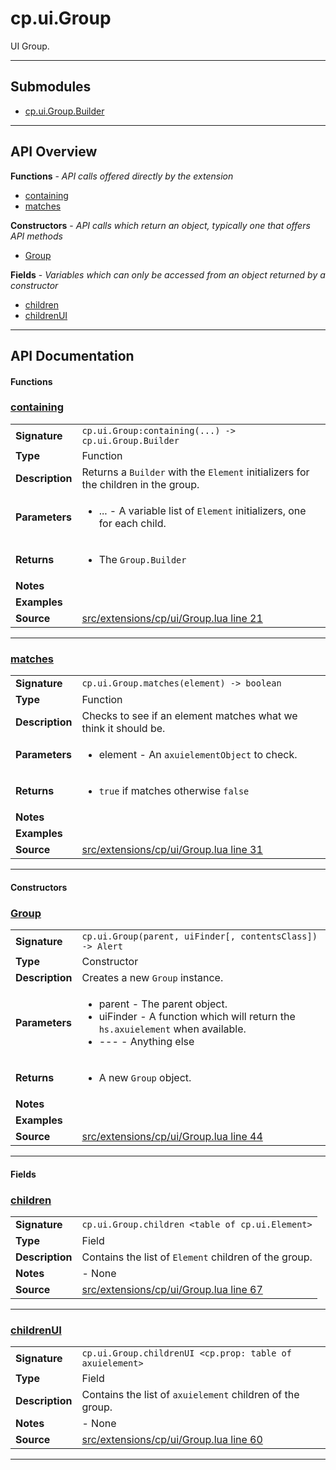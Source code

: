 # cp.ui.Group

UI Group.

---

## Submodules
 * [cp.ui.Group.Builder](cp.ui.Group.Builder.md)

---

## API Overview
**Functions** - _API calls offered directly by the extension_
 * [containing](#containing)
 * [matches](#matches)

**Constructors** - _API calls which return an object, typically one that offers API methods_
 * [Group](#group)

**Fields** - _Variables which can only be accessed from an object returned by a constructor_
 * [children](#children)
 * [childrenUI](#childrenui)


---

## API Documentation

#### Functions


### [containing](#containing)

|                                             |                                                                                     |
| --------------------------------------------|-------------------------------------------------------------------------------------|
| **Signature**                               | `cp.ui.Group:containing(...) -> cp.ui.Group.Builder`                                                                    |
| **Type**                                    | Function                                                                     |
| **Description**                             | Returns a `Builder` with the `Element` initializers for the children in the group.                                                                     |
| **Parameters**                              | <ul><li>... - A variable list of `Element` initializers, one for each child.</li></ul> |
| **Returns**                                 | <ul><li>The `Group.Builder`</li></ul>          |
| **Notes**                                   | <ul></ul> |
| **Examples**                                | <ul></ul> |
| **Source**                                  | [src/extensions/cp/ui/Group.lua line 21](https://github.com/CommandPost/CommandPost/blob/develop/src/extensions/cp/ui/Group.lua#L21) |

---


### [matches](#matches)

|                                             |                                                                                     |
| --------------------------------------------|-------------------------------------------------------------------------------------|
| **Signature**                               | `cp.ui.Group.matches(element) -> boolean`                                                                    |
| **Type**                                    | Function                                                                     |
| **Description**                             | Checks to see if an element matches what we think it should be.                                                                     |
| **Parameters**                              | <ul><li>element - An `axuielementObject` to check.</li></ul> |
| **Returns**                                 | <ul><li>`true` if matches otherwise `false`</li></ul>          |
| **Notes**                                   | <ul></ul> |
| **Examples**                                | <ul></ul> |
| **Source**                                  | [src/extensions/cp/ui/Group.lua line 31](https://github.com/CommandPost/CommandPost/blob/develop/src/extensions/cp/ui/Group.lua#L31) |

---

#### Constructors


### [Group](#group)

|                                             |                                                                                     |
| --------------------------------------------|-------------------------------------------------------------------------------------|
| **Signature**                               | `cp.ui.Group(parent, uiFinder[, contentsClass]) -> Alert`                                                                    |
| **Type**                                    | Constructor                                                                     |
| **Description**                             | Creates a new `Group` instance.                                                                     |
| **Parameters**                              | <ul><li>parent - The parent object.</li><li>uiFinder - A function which will return the `hs.axuielement` when available.</li><li>--- - Anything else</li></ul> |
| **Returns**                                 | <ul><li>A new `Group` object.</li></ul>          |
| **Notes**                                   | <ul></ul> |
| **Examples**                                | <ul></ul> |
| **Source**                                  | [src/extensions/cp/ui/Group.lua line 44](https://github.com/CommandPost/CommandPost/blob/develop/src/extensions/cp/ui/Group.lua#L44) |

---

#### Fields


### [children](#children)

|                                             |                                                                                     |
| --------------------------------------------|-------------------------------------------------------------------------------------|
| **Signature**                               | `cp.ui.Group.children <table of cp.ui.Element>`                                                                    |
| **Type**                                    | Field                                                                     |
| **Description**                             | Contains the list of `Element` children of the group.                                                                     |
| **Notes**                                   | - None |
| **Source**                                  | [src/extensions/cp/ui/Group.lua line 67](https://github.com/CommandPost/CommandPost/blob/develop/src/extensions/cp/ui/Group.lua#L67) |

---


### [childrenUI](#childrenui)

|                                             |                                                                                     |
| --------------------------------------------|-------------------------------------------------------------------------------------|
| **Signature**                               | `cp.ui.Group.childrenUI <cp.prop: table of axuielement>`                                                                    |
| **Type**                                    | Field                                                                     |
| **Description**                             | Contains the list of `axuielement` children of the group.                                                                     |
| **Notes**                                   | - None |
| **Source**                                  | [src/extensions/cp/ui/Group.lua line 60](https://github.com/CommandPost/CommandPost/blob/develop/src/extensions/cp/ui/Group.lua#L60) |

---


